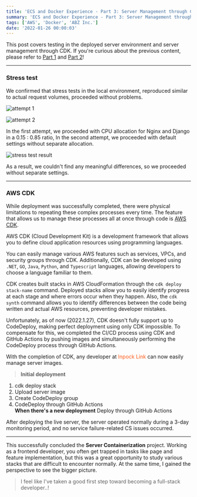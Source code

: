 ```yaml
---
title: 'ECS and Docker Experience - Part 3: Server Management through CDK'
summary: 'ECS and Docker Experience - Part 3: Server Management through CDK'
tags: ['AWS', 'Docker', 'ABZ Inc.']
date: '2022-01-26 00:00:03'
---
```


This post covers testing in the deployed server environment and server management through CDK.
If you're curious about the previous content, please refer to [Part 1](https://hakjae.dev/posts/use-ecs-with-docker-part-1) and [Part 2](https://hakjae.dev/posts/use-ecs-with-docker-part-2)!

***

### Stress test

We confirmed that stress tests in the local environment, reproduced similar to actual request volumes, proceeded without problems.

![attempt 1](https://miro.medium.com/max/1400/1*W17ivnvXjR87mWvI1jDx_A.png)

![attempt 2](https://miro.medium.com/max/1400/1*SpuOiDEBpvqi2HAFUk1zrg.png)

In the first attempt, we proceeded with CPU allocation for Nginx and Django in a 0.15 : 0.85 ratio,
In the second attempt, we proceeded with default settings without separate allocation.

![stress test result](https://miro.medium.com/max/870/1*_-UE23dv74HUJqkJvL05rw.png)

As a result, we couldn't find any meaningful differences, so we proceeded without separate settings.

***

### AWS CDK

While deployment was successfully completed, there were physical limitations to repeating these complex processes every time.
The feature that allows us to manage these processes all at once through code is [AWS CDK](https://aws.amazon.com/ko/cdk/).

AWS CDK (Cloud Development Kit) is a development framework that allows you to define cloud application resources using programming languages.

You can easily manage various AWS features such as services, VPCs, and security groups through CDK. Additionally, CDK can be developed using `.NET`, `GO`, `Java`, `Python`, and `Typescript` languages, allowing developers to choose a language familiar to them.

CDK creates built stacks in AWS CloudFormation through the `cdk deploy stack-name` command. Deployed stacks allow you to easily identify progress at each stage and where errors occur when they happen. Also, the `cdk synth` command allows you to identify differences between the code being written and actual AWS resources, preventing developer mistakes.

Unfortunately, as of now (2022.1.27), CDK doesn't fully support up to CodeDeploy, making perfect deployment using only CDK impossible. To compensate for this, we completed the CI/CD process using CDK and GitHub Actions by pushing images and simultaneously performing the CodeDeploy process through GitHub Actions.

With the completion of CDK, any developer at <span style="color:#ff5b1a">Inpock Link</span> can now easily manage server images.

> **Initial deployment**
1. cdk deploy stack
2. Upload server image
3. Create CodeDeploy group
4. CodeDeploy through GitHub Actions<br/>
**When there's a new deployment**
Deploy through GitHub Actions

After deploying the live server, the server operated normally during a 3-day monitoring period, and no service failure-related CS issues occurred.

***

This successfully concluded the **Server Containerization** project. Working as a frontend developer, you often get trapped in tasks like page and feature implementation, but this was a great opportunity to study various stacks that are difficult to encounter normally. At the same time, I gained the perspective to see the bigger picture.

> I feel like I've taken a good first step toward becoming a full-stack developer..!